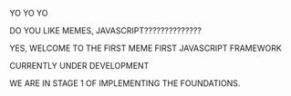 YO YO YO

DO YOU LIKE MEMES, JAVASCRIPT??????????????

YES, WELCOME TO THE FIRST MEME FIRST JAVASCRIPT FRAMEWORK

CURRENTLY UNDER DEVELOPMENT

WE ARE IN STAGE 1 OF IMPLEMENTING THE FOUNDATIONS.

